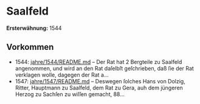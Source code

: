 # Saalfeld

**Ersterwähnung:** 1544

## Vorkommen
- 1544: [jahre/1544/README.md](../jahre/1544/README.md) – Der Rat hat 2 Bergteile zu Saalfeld angenommen,
und wird an den Rat daſelbſt geſchrieben, daß ſie der
Rat verklagen wolle, dagegen der Rat a...
- 1547: [jahre/1547/README.md](../jahre/1547/README.md) – Deswegen ſolches Hans von Dolzig, Ritter, Hauptmann
zu Saalfeld, dem Rat zu Gera, auh dem jüngeren Herzog
zu Sachſen zu wiſſen gemacht, 88...
